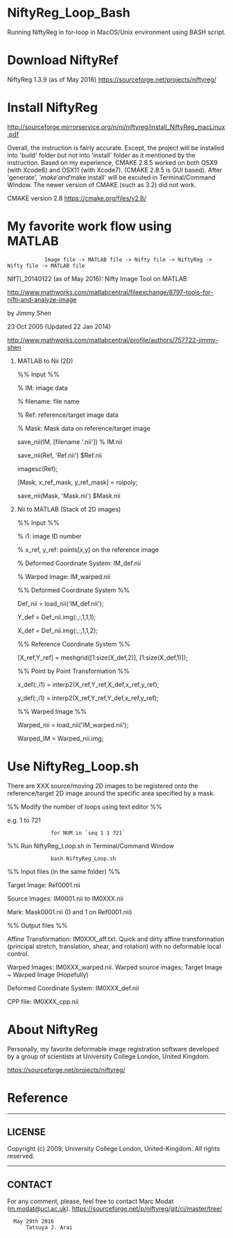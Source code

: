 # NiftyReg_Loop_Bash
Running NiftyReg in for-loop in MacOS/Unix environment using BASH script.

# Download NiftyRef
NiftyReg 1.3.9 (as of May 2016)
https://sourceforge.net/projects/niftyreg/

# Install NiftyReg
http://sourceforge.mirrorservice.org/n/ni/niftyreg/install_NiftyReg_macLinux.pdf

Overall, the instruction is fairly accurate. Except, the project will be installed into 'build' folder but not into 'install' folder as it mentioned by the instruction. 
Based on my experience, CMAKE 2.8.5 worked on both OSX9 (with Xcode6) and OSX11 (with Xcode7). (CMAKE 2.8.5 is GUI based). After 'generate', '$make' and '$make install' will be excuted in Terminal/Command Window. 
The newer version of CMAKE (such as 3.2) did not work. 

CMAKE version 2.8
https://cmake.org/files/v2.8/

# My favorite work flow using MATLAB
                Image file -> MATLAB file -> Nifty file -> NiftyReg -> Nifty file -> MATLAB file

NIfTI_20140122 (as of May 2016): Nifty Image Tool on MATLAB

http://www.mathworks.com/matlabcentral/fileexchange/8797-tools-for-nifti-and-analyze-image

by Jimmy Shen

23 Oct 2005 (Updated 22 Jan 2014)

http://www.mathworks.com/matlabcentral/profile/authors/757722-jimmy-shen

1. MATLAB to Nii (2D)

    %% Input %%
    
    % IM: image data
    
    % filename: file name
    
    % Ref: reference/target image data
    
    % Mask: Mask data on reference/target image

    save_nii(IM, [filename '.nii']) % IM.nii
    
    save_nii(Ref, 'Ref.nii') $Ref.nii
    
    imagesc(Ref);
    
    [Mask, x_ref_mask, y_ref_mask] = roipoly;
    
    save_nii(Mask, 'Mask.nii') $Mask.nii
    
2. Nii to MATLAB (Stack of 2D images)

    %% Input %%

    % i1: image ID number
    
    % x_ref, y_ref: points[x,y] on the reference image
    
    % Deformed Coordinate System: IM_def.nii
    
    % Warped Image: IM_warped.nii

    %% Deformed Coordinate System %%
    
    Def_nii = load_nii('IM_def.nii');
    
    Y_def = Def_nii.img(:,:,1,1,1);
    
    X_def = Def_nii.img(:,:,1,1,2);
    
    %% Reference Coordinate System %%
    
    [X_ref,Y_ref] = meshgrid([1:size(X_def,2)], [1:size(X_def,1)]);
    
    %% Point by Point Transformation %%
    
    x_def(:,i1) = interp2(X_ref,Y_ref,X_def,x_ref,y_ref);
    
    y_def(:,i1) = interp2(X_ref,Y_ref,Y_def,x_ref,y_ref);
    
    %% Warped Image %%
    
    Warped_nii = load_nii('IM_warped.nii');
    
    Warped_IM = Warped_nii.img;

# Use NiftyReg_Loop.sh

There are XXX source/moving 2D images to be registered onto the reference/target 2D image around the specific area specified by a mask.   

  %% Modify the number of loops using text editor %%
  
  e.g. 1 to 721
  
                  for NUM in `seq 1 1 721`

  %% Run NiftyReg_Loop.sh in Terminal/Command Window
  
                  bash NiftyReg_Loop.sh

  %% Input files (in the same folder) %%
  
  Target Image: Ref0001.nii
  
  Source Images: IM0001.nii to IM0XXX.nii
  
  Mark: Mask0001.nii (0 and 1 on Ref0001.nii)
  
  %% Output files %%
  
  Affine Transformation: IM0XXX_aff.txt.
    Quick and dirty affine transformation (principal stretch, translation, shear, and rotation) with no deformable local control.
    
  Warped Images: IM0XXX_warped.nii.
    Warped source images; Target Image ~ Warped Image (Hopefully)
    
  Deformed Coordinate System: IM0XXX_def.nii
  
  CPP file: IM0XXX_cpp.nii
  
# About NiftyReg
Personally, my favorite deformable image registration software developed by a group of scientists at University College London, United Kingdom. 

https://sourceforge.net/projects/niftyreg/

# Reference
---------
LICENSE
---------
Copyright (c) 2009, University College London, United-Kingdom. All rights reserved.

---------
CONTACT
---------
For any comment, please, feel free to contact Marc Modat (m.modat@ucl.ac.uk).
https://sourceforge.net/p/niftyreg/git/ci/master/tree/

      May 29th 2016
          Tatsuya J. Arai 
    





